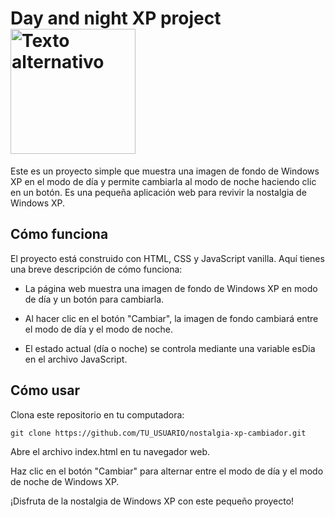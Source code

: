 
# Day and night XP project <img src="https://freesvg.org/img/primary-samba-server.png" alt="Texto alternativo" width="200"/>

Este es un proyecto simple que muestra una imagen de fondo de Windows XP en el modo de día y permite cambiarla al modo de noche haciendo clic en un botón. Es una pequeña aplicación web para revivir la nostalgia de Windows XP.

## Cómo funciona

El proyecto está construido con HTML, CSS y JavaScript vanilla. Aquí tienes una breve descripción de cómo funciona:

- La página web muestra una imagen de fondo de Windows XP en modo de día y un botón para cambiarla.

- Al hacer clic en el botón "Cambiar", la imagen de fondo cambiará entre el modo de día y el modo de noche.

- El estado actual (día o noche) se controla mediante una variable esDia en el archivo JavaScript.

## Cómo usar

Clona este repositorio en tu computadora:

```git clone https://github.com/TU_USUARIO/nostalgia-xp-cambiador.git ```

Abre el archivo index.html en tu navegador web.

Haz clic en el botón "Cambiar" para alternar entre el modo de día y el modo de noche de Windows XP.

¡Disfruta de la nostalgia de Windows XP con este pequeño proyecto!
